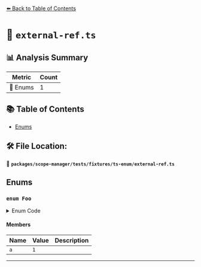 [⬅️ Back to Table of Contents](../../../../../index.md)

# 📄 `external-ref.ts`

## 📊 Analysis Summary

| Metric | Count |
|--------|-------|
| 🎯 Enums | 1 |


## 📚 Table of Contents

- [Enums](#enums)

## 🛠️ File Location:
📂 **`packages/scope-manager/tests/fixtures/ts-enum/external-ref.ts`**

## Enums

### `enum Foo`

<details><summary>Enum Code</summary>

```ts
enum Foo {
  a = 1,
}
```
</details>

#### Members

| Name | Value | Description |
|------|-------|-------------|
| `a` | `1` |  |


---
